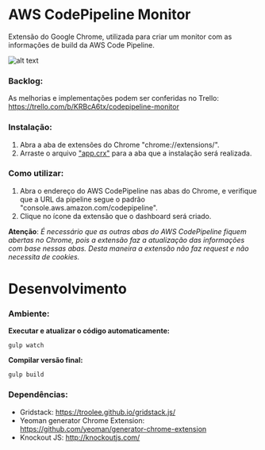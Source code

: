 # AWS CodePipeline Monitor
Extensão do Google Chrome, utilizada para criar um monitor com as informações de build da AWS Code Pipeline.

![alt text](https://preview.ibb.co/nsBFPQ/image.png)

### Backlog:
As melhorias e implementações podem ser conferidas no Trello: https://trello.com/b/KRBcA6tx/codepipeline-monitor

### Instalação:
1. Abra a aba de extensões do Chrome "chrome://extensions/".
2. Arraste o arquivo ["app.crx"](https://github.com/LVCarnevalli/codepipeline-monitor/blob/master/app.crx) para a aba que a instalação será realizada.

### Como utilizar:
1. Abra o endereço do AWS CodePipeline nas abas do Chrome, e verifique que a URL da pipeline segue o padrão "console.aws.amazon.com/codepipeline".
2. Clique no ícone da extensão que o dashboard será criado.

**Atenção**: *É necessário que as outras abas do AWS CodePipeline fiquem abertas no Chrome, pois a extensão faz a atualização das informações com base nessas abas. Desta maneira a extensão não faz request e não necessita de cookies.*

# Desenvolvimento

### Ambiente:
**Executar e atualizar o código automaticamente:**

    gulp watch

**Compilar versão final:**

    gulp build

### Dependências:
- Gridstack: https://troolee.github.io/gridstack.js/
- Yeoman generator Chrome Extension: https://github.com/yeoman/generator-chrome-extension
- Knockout JS: http://knockoutjs.com/
